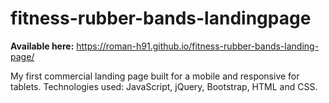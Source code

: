 # fitness-rubber-bands-landingpage
**Available here:** https://roman-h91.github.io/fitness-rubber-bands-landing-page/

My first commercial landing page built for a mobile and responsive for tablets. Technologies used: JavaScript, jQuery, Bootstrap, HTML and CSS.
